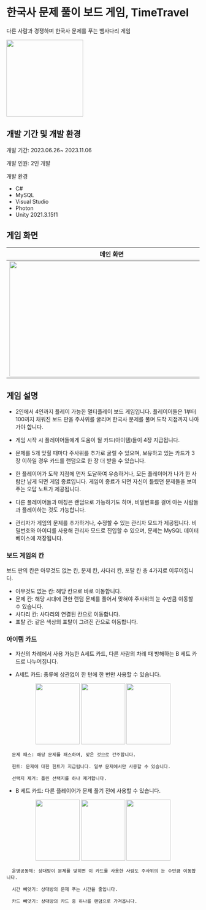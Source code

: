 # 한국사 문제 풀이 보드 게임, TimeTravel
다른 사람과 경쟁하며 한국사 문제를 푸는 뱀사다리 게임

<img src="https://github.com/Junghs-cloud/TimeTravel/assets/77110178/a3dad494-1ca5-4746-96cf-eb98524cec58" width="200" height="200">

## 개발 기간 및 개발 환경
개발 기간: 2023.06.26~ 2023.11.06

개발 인원: 2인 개발

개발 환경
- C#
- MySQL
- Visual Studio
- Photon
- Unity 2021.3.15f1

## 게임 화면

| 메인 화면 | 룸 화면 | 문제 풀이 화면 | 게임 종료 화면 |
|---|---|---|---|
|<img src="https://github.com/Junghs-cloud/TimeTravel/assets/77110178/b7ce3b18-e776-4515-8d92-054635ceb0d9" width="533" height="300">|<img src="https://github.com/Junghs-cloud/TimeTravel/assets/77110178/db26947b-aac1-4815-9d93-c4c4380f52ef" width="533" height="300">|<img src="https://github.com/Junghs-cloud/TimeTravel/assets/77110178/bfcda24d-4db9-45d4-afd2-c08f20a52430" width="533" height="300">|<img src="https://github.com/Junghs-cloud/TimeTravel/assets/77110178/56bae07b-ab94-4627-971d-d6faf79e6aa8" width="533" height="300">|


## 게임 설명
- 2인에서 4인까지 플레이 가능한 멀티플레이 보드 게임입니다. 플레이어들은 1부터 100까지 채워진 보드 판을 주사위를 굴리며 한국사 문제를 풀며 도착 지점까지 나아가야 합니다.

- 게임 시작 시 플레이어들에게 도움이 될 카드(아이템)들이 4장 지급됩니다.

- 문제를 5개 맞힐 때마다 주사위를 추가로 굴릴 수 있으며, 보유하고 있는 카드가 3장 이하일 경우 카드를 랜덤으로 한 장 더 받을 수 있습니다.

- 한 플레이어가 도착 지점에 먼저 도달하여 우승하거나, 모든 플레이어가 나가 한 사람만 남게 되면 게임 종료입니다. 게임이 종료가 되면 자신이 틀렸던 문제들을 보여주는 오답 노트가 제공됩니다.

- 다른 플레이어들과 매칭은 랜덤으로 가능하기도 하며, 비밀번호를 걸어 아는 사람들과 플레이하는 것도 가능합니다.

- 관리자가 게임의 문제를 추가하거나, 수정할 수 있는 관리자 모드가 제공됩니다. 비밀번호와 아이디를 사용해 관리자 모드로 진입할 수 있으며, 문제는 MySQL 데이터베이스에 저장됩니다.

### 보드 게임의 칸
보드 판의 칸은 아무것도 없는 칸, 문제 칸, 사다리 칸, 포탈 칸 총 4가지로 이루어집니다.
- 아무것도 없는 칸: 해당 칸으로 바로 이동합니다.
- 문제 칸: 해당 시대에 관한 랜덤 문제를 풀어서 맞혀야 주사위의 눈 수만큼 이동할 수 있습니다.
- 사다리 칸: 사다리의 연결된 칸으로 이동합니다.
- 포탈 칸: 같은 색상의 포탈이 그려진 칸으로 이동합니다.


### 아이템 카드
- 자신의 차례에서 사용 가능한 A세트 카드, 다른 사람의 차례 때 방해하는 B 세트 카드로 나누어집니다.

- A세트 카드: 종류에 상관없이 한 턴에 한 번만 사용할 수 있습니다.
<div align=center>
    <img src="https://github.com/Junghs-cloud/TimeTravel/assets/77110178/79fa5cbb-a46a-42fb-b1b9-8bdd95cb695e" width=115 height="159">
    <img src="https://github.com/Junghs-cloud/TimeTravel/assets/77110178/b50fdfe5-868f-4d65-9736-aafece71a73c" width=115 height="159">
    <img src="https://github.com/Junghs-cloud/TimeTravel/assets/77110178/a4e41243-7066-4b98-ada8-5e3db0b2372b" width=115 height="159">
</div>
    
      문제 패스: 해당 문제를 패스하며, 맞은 것으로 간주합니다.
    
      힌트: 문제에 대한 힌트가 지급됩니다. 일부 문제에서만 사용할 수 있습니다.
    
      선택지 제거: 틀린 선택지를 하나 제거합니다.

- B 세트 카드: 다른 플레이어가 문제 풀기 전에 사용할 수 있습니다.
<div align=center>
    <img src="https://github.com/Junghs-cloud/TimeTravel/assets/77110178/f6d58f25-d5f5-4466-b872-06ca4ab0a880" width=115 height="159">
    <img src="https://github.com/Junghs-cloud/TimeTravel/assets/77110178/e6e13585-d052-4f16-88ff-55dfef0090a2" width=115 height="159">
    <img src="https://github.com/Junghs-cloud/TimeTravel/assets/77110178/cf47d67e-c659-409c-a68b-9c93363e2609" width=115 height="159">
</div>

      운명공동체: 상대방이 문제를 맞히면 이 카드를 사용한 사람도 주사위의 눈 수만큼 이동합니다.
    
      시간 빼앗기: 상대방의 문제 푸는 시간을 줄입니다.

      카드 빼앗기: 상대방의 카드 중 하나를 랜덤으로 가져옵니다.

    
    
     

